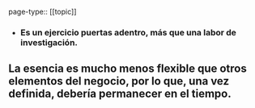 page-type:: [[topic]]
- ### Es un ejercicio puertas adentro, más que una labor de investigación.

La esencia es mucho menos flexible que otros elementos del negocio, por lo que, una vez definida, debería permanecer en el tiempo.
  - 


